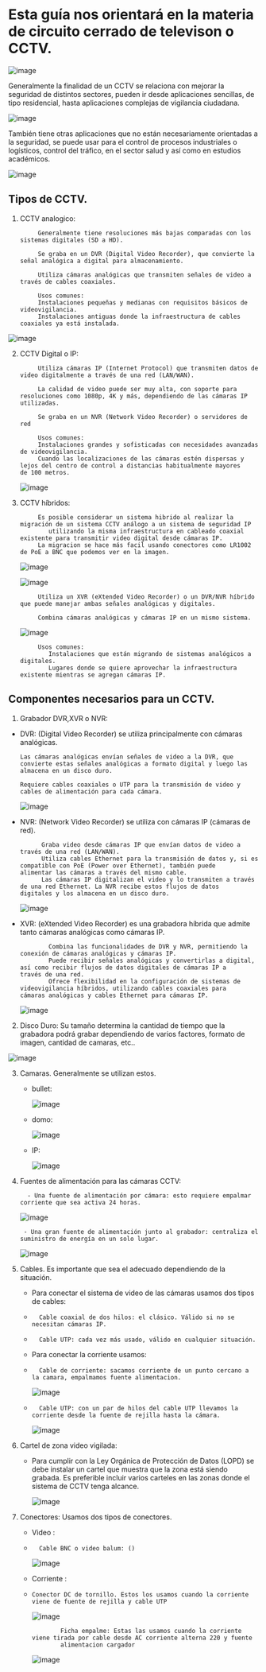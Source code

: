 # Esta guía nos orientará en la materia de circuito cerrado de televison o CCTV.

![image](https://github.com/RafaelNunezVazquez/ProyectoFCT/assets/91255999/22212e16-d10b-4740-87e7-2f0cdcad309c)

Generalmente la finalidad de un CCTV se relaciona con mejorar la seguridad de distintos sectores, pueden ir desde aplicaciones sencillas, de tipo residencial, hasta aplicaciones complejas de vigilancia ciudadana.

![image](https://github.com/RafaelNunezVazquez/ProyectoFCT/assets/91255999/3deed16b-625e-4e87-8dae-60bcde7fee65)

También tiene otras aplicaciones que no están necesariamente orientadas a la seguridad, se puede usar para el control de procesos industriales o logísticos, control del tráfico, en el sector salud y así como en estudios académicos.

![image](https://github.com/RafaelNunezVazquez/ProyectoFCT/assets/91255999/ccbe801f-3dc8-4620-b940-9597b13feaa1)

## Tipos de CCTV.

1. CCTV analogico:

            Generalmente tiene resoluciones más bajas comparadas con los sistemas digitales (SD a HD).
      
            Se graba en un DVR (Digital Video Recorder), que convierte la señal analógica a digital para almacenamiento.

            Utiliza cámaras analógicas que transmiten señales de video a través de cables coaxiales.

            Usos comunes:
            Instalaciones pequeñas y medianas con requisitos básicos de videovigilancia.
            Instalaciones antiguas donde la infraestructura de cables coaxiales ya está instalada.

![image](https://github.com/RafaelNunezVazquez/ProyectoFCT/assets/91255999/a8fe9b7c-77a4-4261-b9a1-0758b0417089)

 
2. CCTV Digital o IP:

            Utiliza cámaras IP (Internet Protocol) que transmiten datos de video digitalmente a través de una red (LAN/WAN).

            La calidad de video puede ser muy alta, con soporte para resoluciones como 1080p, 4K y más, dependiendo de las cámaras IP              utilizadas.
   
            Se graba en un NVR (Network Video Recorder) o servidores de red

            Usos comunes:
            Instalaciones grandes y sofisticadas con necesidades avanzadas de videovigilancia.
            Cuando las localizaciones de las cámaras estén dispersas y lejos del centro de control a distancias habitualmente mayores              de 100 metros.

   ![image](https://github.com/RafaelNunezVazquez/ProyectoFCT/assets/91255999/d9525723-f181-4d90-abd1-e23131bee3e4)

   
3. CCTV híbridos:

            Es posible considerar un sistema hibrido al realizar la migración de un sistema CCTV análogo a un sistema de seguridad IP
               utilizando la misma infraestructura en cableado coaxial existente para transmitir video digital desde cámaras IP.
            La migracion se hace más facil usando conectores como LR1002 de PoE a BNC que podemos ver en la imagen.   

   ![image](https://github.com/RafaelNunezVazquez/ProyectoFCT/assets/91255999/de8f0cf7-041d-4498-9041-5757f6f9c151)

   ![image](https://github.com/RafaelNunezVazquez/ProyectoFCT/assets/91255999/710c62c5-4c13-4675-9040-32617dbb6649)

            Utiliza un XVR (eXtended Video Recorder) o un DVR/NVR híbrido que puede manejar ambas señales analógicas y digitales.

            Combina cámaras analógicas y cámaras IP en un mismo sistema.

   ![image](https://github.com/RafaelNunezVazquez/ProyectoFCT/assets/91255999/859a5b2c-c81e-4341-961e-a4afa28fc496)

            Usos comunes:
               Instalaciones que están migrando de sistemas analógicos a digitales.
               Lugares donde se quiere aprovechar la infraestructura existente mientras se agregan cámaras IP.

## Componentes necesarios para un CCTV.

1. Grabador DVR,XVR o NVR:

- DVR: (Digital Video Recorder) se utiliza principalmente con cámaras analógicas.

      Las cámaras analógicas envían señales de video a la DVR, que convierte estas señales analógicas a formato digital y luego las          almacena en un disco duro.

      Requiere cables coaxiales o UTP para la transmisión de video y cables de alimentación para cada cámara.

  ![image](https://github.com/RafaelNunezVazquez/ProyectoFCT/assets/91255999/ca076526-fe18-436a-bb47-c956474737a2)


- NVR: (Network Video Recorder) se utiliza con cámaras IP (cámaras de red).

            Graba video desde cámaras IP que envían datos de video a través de una red (LAN/WAN).
            Utiliza cables Ethernet para la transmisión de datos y, si es compatible con PoE (Power over Ethernet), también puede                  alimentar las cámaras a través del mismo cable.         
            Las cámaras IP digitalizan el video y lo transmiten a través de una red Ethernet. La NVR recibe estos flujos de datos                  digitales y los almacena en un disco duro. 

  ![image](https://github.com/RafaelNunezVazquez/ProyectoFCT/assets/91255999/0b620de7-aae3-49ea-9b01-c48351b553ca)
      

- XVR: (eXtended Video Recorder) es una grabadora híbrida que admite tanto cámaras analógicas como cámaras IP.

              Combina las funcionalidades de DVR y NVR, permitiendo la conexión de cámaras analógicas y cámaras IP.
              Puede recibir señales analógicas y convertirlas a digital, así como recibir flujos de datos digitales de cámaras IP a                  través de una red.
              Ofrece flexibilidad en la configuración de sistemas de videovigilancia híbridos, utilizando cables coaxiales para                      cámaras analógicas y cables Ethernet para cámaras IP.

    ![image](https://github.com/RafaelNunezVazquez/ProyectoFCT/assets/91255999/ae0c25a4-a02d-4b90-8c55-22e1fda03b54)

2.  Disco Duro: Su tamaño determina la cantidad de tiempo que la grabadora podrá grabar dependiendo de varios factores, formato de imagen, cantidad de camaras, etc..

   ![image](https://github.com/RafaelNunezVazquez/ProyectoFCT/assets/91255999/c0be8cd4-3c68-48e6-9292-53753d606a05)

3. Camaras. Generalmente se utilizan estos.

   - bullet:
     
     ![image](https://github.com/RafaelNunezVazquez/ProyectoFCT/assets/91255999/47799f03-d609-4fa7-88f7-609d3a010ffb)
     
   - domo:
     
     ![image](https://github.com/RafaelNunezVazquez/ProyectoFCT/assets/91255999/a8317b7a-e5cc-44f0-80b6-f905961e6474)
     
   - IP:
     
     ![image](https://github.com/RafaelNunezVazquez/ProyectoFCT/assets/91255999/5566fdb2-29e3-4931-82fc-0c2ea582ac72)
     
4. Fuentes de alimentación para las cámaras CCTV:

         - Una fuente de alimentación por cámara: esto requiere empalmar corriente que sea activa 24 horas.
       
   ![image](https://github.com/RafaelNunezVazquez/ProyectoFCT/assets/91255999/b2b4543f-4b72-4893-8b6b-cbb23dda0767)

        - Una gran fuente de alimentación junto al grabador: centraliza el suministro de energía en un solo lugar.
       
   ![image](https://github.com/RafaelNunezVazquez/ProyectoFCT/assets/91255999/3d97b00c-5c67-4342-9e1a-b1f065c3c18e)

5. Cables. Es importante que sea el adecuado dependiendo de la situación.

   - Para conectar el sistema de video de las cámaras usamos dos tipos de cables:
     
   -       Cable coaxial de dos hilos: el clásico. Válido si no se necesitan cámaras IP.
   -       Cable UTP: cada vez más usado, válido en cualquier situación.
     
   - Para conectar la corriente usamos:
  
   -       Cable de corriente: sacamos corriente de un punto cercano a la camara, empalmamos fuente alimentacion.

      ![image](https://github.com/RafaelNunezVazquez/ProyectoFCT/assets/91255999/ce834da8-08d6-4737-a157-c9c527e5cdb3)

   -       Cable UTP: con un par de hilos del cable UTP llevamos la corriente desde la fuente de rejilla hasta la cámara.

      ![image](https://github.com/RafaelNunezVazquez/ProyectoFCT/assets/91255999/6288cab6-07f4-4b15-bb81-4151d05bea26)

5. Cartel de zona video vigilada:
   
   - Para cumplir con la Ley Orgánica de Protección de Datos (LOPD) se debe instalar un cartel que muestra que la zona está siendo           grabada. Es preferible incluir varios carteles en las zonas donde el sistema de CCTV tenga alcance.

      ![image](https://github.com/RafaelNunezVazquez/ProyectoFCT/assets/91255999/b1922069-993d-48e9-9282-7e1ccf01e4ea)

6. Conectores: Usamos dos tipos de conectores.

   -  Video :

   -       Cable BNC o video balum: ()

      ![image](https://github.com/RafaelNunezVazquez/ProyectoFCT/assets/91255999/017c7828-7f7b-4f2f-8154-05057eb06429)

   -  Corriente :
   
   -     Conector DC de tornillo. Estos los usamos cuando la corriente viene de fuente de rejilla y cable UTP

     ![image](https://github.com/RafaelNunezVazquez/ProyectoFCT/assets/91255999/79deb5f6-3dc6-4a59-accb-d676aabe454f)
   
                 Ficha empalme: Estas las usamos cuando la corriente viene tirada por cable desde AC corriente alterna 220 y fuente
                 alimentacion cargador

      ![image](https://github.com/RafaelNunezVazquez/ProyectoFCT/assets/91255999/73c4bccf-63f6-4195-9a40-0fca262ee892)

